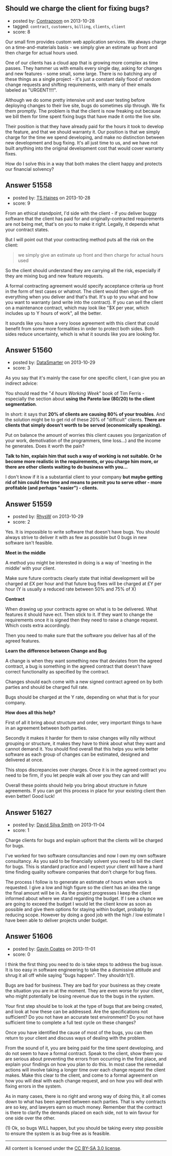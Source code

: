## Should we charge the client for fixing bugs?

- posted by: [Contrazoom](https://stackexchange.com/users/-1/21821-contrazoom) on 2013-10-28
- tagged: `contract`, `customers`, `billing`, `clients`, `client`
- score: 8

<p>Our small firm provides custom web application services.  We always charge on a time-and-materials basis - we simply give an estimate up front and then charge for actual hours used.</p>

<p>One of our clients has a cloud app that is growing more complex as time passes.  They hammer us with emails every single day, asking for changes and new features - some small, some large.  There is no batching any of these things as a single project - it's just a constant daily flood of random change requests and shifting requirements, with many of their emails labeled as "URGENT!!!!".</p>

<p>Although we do some pretty intensive unit and user testing before deploying changes to their live site, bugs do sometimes slip through.  We fix them promptly.  The problem is that the client is now freaking out because we bill them for time spent fixing bugs that have made it onto the live site.  </p>

<p>Their position is that they have already paid for the hours it took to develop the feature, and that we should warranty it.  Our position is that we simply charge for the time we spend developing, and make no distinction between new development and bug fixing.  It's all just time to us, and we have not built anything into the original development cost that would cover warranty fixes.</p>

<p>How do I solve this in a way that both makes the client happy and protects our financial solvency?</p>



## Answer 51558

- posted by: [TS Haines](https://stackexchange.com/users/-1/28021-ts-haines) on 2013-10-28
- score: 9

<p>From an ethical standpoint, I'd side with the client - if you deliver buggy software that the client has paid for and originally-contracted requirements are not being met, that's on you to make it right. Legally, it depends what your contract states. </p>

<p>But I will point out that your contracting method puts all the risk on the client:</p>

<blockquote>
  <p>we simply give an estimate up front and then charge for actual hours
  used</p>
</blockquote>

<p>So the client should understand they are carrying all the risk, especially if they are mixing bug and new feature requests.  </p>

<p>A formal contracting agreement would specify acceptance criteria up front in the form of test cases or whatnot.  The client would then sign-off on everything when you deliver and that's that. It's up to you what and how you want to warranty (and write into the contract).  If you can sell the client on a maintenance contract, which may look like "$X per year, which includes up to Y hours of work", all the better.  </p>

<p>It sounds like you have a very loose agreement with this client that could benefit from some more formalities in order to protect both sides. Both sides reduce uncertainty, which is what it sounds like you are looking for. </p>



## Answer 51560

- posted by: [DataSmarter](https://stackexchange.com/users/-1/27274-datasmarter) on 2013-10-29
- score: 3

<p>As you say that it's mainly the case for one specific client, I can give you an indirect advice:</p>

<p>You should read the "<em>4 hours Working Week</em>" book of Tim Ferris - especially the section about <strong>using the Pareto law (80/20) to the client segmentation</strong>.</p>

<p>In short: it says that <strong>20% of clients are causing 80% of your troubles</strong>. And the solution might be to get rid of these 20% of "difficult" clients. <strong>There are clients that simply doesn't worth to be served (economically speaking).</strong></p>

<p>Put on balance the amount of worries this client causes you (organization of your work, demotivation of the programmers, time loss...) and the income he generates. Does it worth the pain?</p>

<p><strong>Talk to him, explain him that such a way of working is not suitable. Or he become more realistic in the requirements, or you charge him more, or there are other clients waiting to do business with you...</strong></p>

<p>I don't know if it is a substantial client to your company <strong>but maybe getting rid of him could free time and means to permit you to serve other - more profitable (and perhaps "easier") -  clients.</strong> </p>



## Answer 51559

- posted by: [RhysW](https://stackexchange.com/users/-1/28409-rhysw) on 2013-10-29
- score: 2

<p>Yes. It is impossible to write software that doesn't have bugs. You should always strive to deliver it with as few as possible but 0 bugs in new software isn't feasible.</p>

<p><strong>Meet in the middle</strong></p>

<p>A method you might be interested in doing is a way of 'meeting in the middle' with your client. </p>

<p>Make sure future contracts clearly state that initial development will be charged at £X per hour and that future bug fixes will be charged at £Y per hour (Y is usually a reduced rate between 50% and 75% of X)</p>

<p><strong>Contract</strong></p>

<p>When drawing up your contracts agree on what is to be delivered. What features it should have ect. Then stick to it. If they want to change the requirements once it is signed then they need to raise a change request. Which costs extra accordingly. </p>

<p>Then you need to make sure that the software you deliver has all of the agreed features. </p>

<p><strong>Learn the difference between Change and Bug</strong></p>

<p>A change is when they want something new that deviates from the agreed contract, a bug is something in the agreed contract that doesn't have correct functionality as specified by the contract. </p>

<p>Changes should each come with a new signed contract agreed on by both parties and should be charged full rate. </p>

<p>Bugs should be charged at the Y rate,  depending on what that is for your company. </p>

<p><strong>How does all this help?</strong></p>

<p>First of all it bring about structure and order, very important things to have in an agreement between both parties. </p>

<p>Secondly it makes it harder for them to raise changes willy nilly without grouping or structure, it makes they have to think about what they want and cannot demand it. You should find overall that this helps you write better software as each group of changes can be estimated, designed and delivered at once. </p>

<p>This stops discrepancies over charges. Once it is in the agreed contract you need to be firm, if you let people walk all over you they can and will!</p>

<p>Overall these points should help you bring about structure in future agreements. If you can get this process in place for your existing client then even better! Good luck!</p>



## Answer 51627

- posted by: [David Silva Smith](https://stackexchange.com/users/-1/6292-david-silva-smith) on 2013-11-04
- score: 1

<p>Charge clients for bugs and explain upfront that the clients will be charged for bugs.</p>

<p>I've worked for two software consultancies and now I own my own software consultancy. As you said to be financially solvent you need to bill the client for bugs. This is standard practice and I expect your client will have a hard time finding quality software companies that don't charge for bug fixes.</p>

<p>The process I follow is to generate an estimate of hours when work is requested. I give a low and high figure so the client has an idea the range the final amount will be in. As the project progresses I keep the client informed about where we stand regarding the budget. If I see a chance we are going to exceed the budget I would let the client know as soon as possible and give them options for staying within budget, probably by reducing scope. However by doing a good job with the high / low estimate I have been able to deliver projects under budget.</p>



## Answer 51606

- posted by: [Gavin Coates](https://stackexchange.com/users/-1/23633-gavin-coates) on 2013-11-01
- score: 0

<p>I think the first thing you need to do is take steps to address the bug issue. It is too easy in software engineering to take the a dismissive attitude and shrug it all off while saying "bugs happen". They shouldn't(1). </p>

<p>Bugs are bad for business. They are bad for your business as they create the situation you are in at the moment. They are even worse for your client, who might potentially be losing revenue due to the bugs in the system.</p>

<p>Your first step should be to look at the type of bugs that are being created, and look at how these can be addressed. Are the specifications not sufficient? Do you not have an accurate test environment? Do you not have sufficient time to complete a full test cycle on these changes?</p>

<p>Once you have identified the cause of most of the bugs, you can then return to your client and discuss ways of dealing with the problem.</p>

<p>From the sound of it, you are being paid for the time spent developing, and do not seem to have a formal contract. Speak to the client, show them you are serious about preventing the errors from occurring in the first place, and explain your findings on how you plan to do this. In most case the remedial actions will involve taking a longer time over each change request the client makes. Make this clear to the client, and come to a formal agreement on how you will deal with each change request, and on how you will deal with fixing errors in the system.</p>

<p>As in many cases, there is no right and wrong way of doing this, it all comes down to what has been agreed between each parties. That is why contracts are so key, and lawyers earn so much money. Remember that the contract is there to clarify the demands placed on each side, not to win favour for one side over the other.</p>

<p>(1) Ok, so bugs WILL happen, but you should be taking every step possible to ensure the system is as bug-free as is feasible.</p>




---

All content is licensed under the [CC BY-SA 3.0 license](https://creativecommons.org/licenses/by-sa/3.0/).
